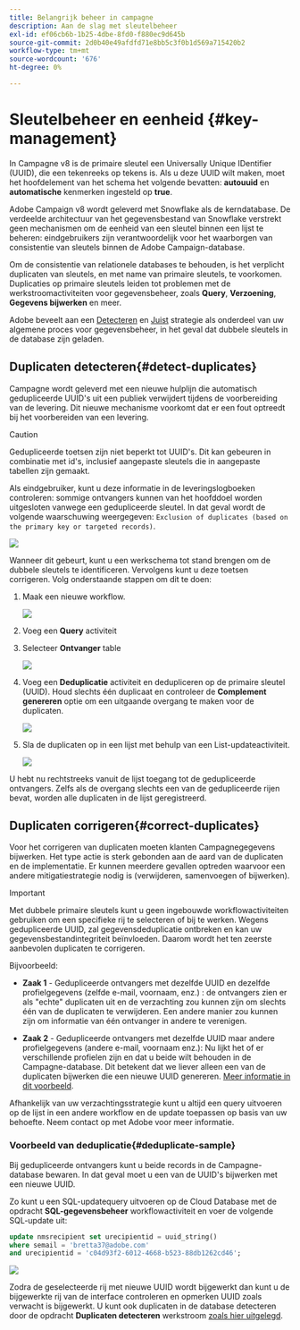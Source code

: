 ```yaml
---
title: Belangrijk beheer in campagne
description: Aan de slag met sleutelbeheer
exl-id: ef06cb6b-1b25-4dbe-8fd0-f880ec9d645b
source-git-commit: 2d0b40e49afdfd71e8bb5c3f0b1d569a715420b2
workflow-type: tm+mt
source-wordcount: '676'
ht-degree: 0%

---
```


# Sleutelbeheer en eenheid {#key-management}

In Campagne v8 is de primaire sleutel een Universally Unique IDentifier (UUID), die een tekenreeks op tekens is. Als u deze UUID wilt maken, moet het hoofdelement van het schema het volgende bevatten: **autouuid** en **automatische** kenmerken ingesteld op **true**.

Adobe Campaign v8 wordt geleverd met Snowflake als de kerndatabase. De verdeelde architectuur van het gegevensbestand van Snowflake verstrekt geen mechanismen om de eenheid van een sleutel binnen een lijst te beheren: eindgebruikers zijn verantwoordelijk voor het waarborgen van consistentie van sleutels binnen de Adobe Campaign-database.

Om de consistentie van relationele databases te behouden, is het verplicht duplicaten van sleutels, en met name van primaire sleutels, te voorkomen. Duplicaties op primaire sleutels leiden tot problemen met de werkstroomactiviteiten voor gegevensbeheer, zoals **Query**, **Verzoening**, **Gegevens bijwerken** en meer.

Adobe beveelt aan een [Detecteren](#detect-duplicates) en [Juist](#correct-duplicates) strategie als onderdeel van uw algemene proces voor gegevensbeheer, in het geval dat dubbele sleutels in de database zijn geladen.

## Duplicaten detecteren{#detect-duplicates}

Campagne wordt geleverd met een nieuwe hulplijn die automatisch gedupliceerde UUID&#39;s uit een publiek verwijdert tijdens de voorbereiding van de levering. Dit nieuwe mechanisme voorkomt dat er een fout optreedt bij het voorbereiden van een levering.

>[!CAUTION]
>
>Gedupliceerde toetsen zijn niet beperkt tot UUID&#39;s. Dit kan gebeuren in combinatie met id&#39;s, inclusief aangepaste sleutels die in aangepaste tabellen zijn gemaakt.

Als eindgebruiker, kunt u deze informatie in de leveringslogboeken controleren: sommige ontvangers kunnen van het hoofddoel worden uitgesloten vanwege een gedupliceerde sleutel. In dat geval wordt de volgende waarschuwing weergegeven: `Exclusion of duplicates (based on the primary key or targeted records)`.

![](assets/delivery-log-duplicates.png)

Wanneer dit gebeurt, kunt u een werkschema tot stand brengen om de dubbele sleutels te identificeren. Vervolgens kunt u deze toetsen corrigeren. Volg onderstaande stappen om dit te doen:

1. Maak een nieuwe workflow.

   ![](assets/new-wf.png)

1. Voeg een **Query** activiteit
1. Selecteer **Ontvanger** table

   ![](assets/add-query-on-rcp.png)

1. Voeg een **Deduplicatie** activiteit en dedupliceren op de primaire sleutel (UUID). Houd slechts één duplicaat en controleer de  **Complement genereren** optie om een uitgaande overgang te maken voor de duplicaten.

   ![](assets/deduplicate.png)

1. Sla de duplicaten op in een lijst met behulp van een List-updateactiviteit.

   ![](assets/list-update.png)

U hebt nu rechtstreeks vanuit de lijst toegang tot de gedupliceerde ontvangers. Zelfs als de overgang slechts een van de gedupliceerde rijen bevat, worden alle duplicaten in de lijst geregistreerd.


## Duplicaten corrigeren{#correct-duplicates}

Voor het corrigeren van duplicaten moeten klanten Campagnegegevens bijwerken. Het type actie is sterk gebonden aan de aard van de duplicaten en de implementatie. Er kunnen meerdere gevallen optreden waarvoor een andere mitigatiestrategie nodig is (verwijderen, samenvoegen of bijwerken).

>[!IMPORTANT]
>
>Met dubbele primaire sleutels kunt u geen ingebouwde workflowactiviteiten gebruiken om een specifieke rij te selecteren of bij te werken. Wegens gedupliceerde UUID, zal gegevensdeduplicatie ontbreken en kan uw gegevensbestandintegriteit beïnvloeden. Daarom wordt het ten zeerste aanbevolen duplicaten te corrigeren.

Bijvoorbeeld:

* **Zaak 1** - Gedupliceerde ontvangers met dezelfde UUID en dezelfde profielgegevens (zelfde e-mail, voornaam, enz.) : de ontvangers zien er als &quot;echte&quot; duplicaten uit en de verzachting zou kunnen zijn om slechts één van de duplicaten te verwijderen.
Een andere manier zou kunnen zijn om informatie van één ontvanger in andere te verenigen.

* **Zaak 2** - Gedupliceerde ontvangers met dezelfde UUID maar andere profielgegevens (andere e-mail, voornaam enz.): Nu lijkt het of er verschillende profielen zijn en dat u beide wilt behouden in de Campagne-database. Dit betekent dat we liever alleen een van de duplicaten bijwerken die een nieuwe UUID genereren. [Meer informatie in dit voorbeeld](#deduplicate-sample).

Afhankelijk van uw verzachtingsstrategie kunt u altijd een query uitvoeren op de lijst in een andere workflow en de update toepassen op basis van uw behoefte. Neem contact op met Adobe voor meer informatie.

### Voorbeeld van deduplicatie{#deduplicate-sample}

Bij gedupliceerde ontvangers kunt u beide records in de Campagne-database bewaren. In dat geval moet u een van de UUID&#39;s bijwerken met een nieuwe UUID.

Zo kunt u een SQL-updatequery uitvoeren op de Cloud Database met de opdracht **SQL-gegevensbeheer** workflowactiviteit en voer de volgende SQL-update uit:

```sql
update nmsrecipient set urecipientid = uuid_string()
where semail = 'bretta37@adobe.com'
and urecipientid = 'c04d93f2-6012-4668-b523-88db1262cd46';
```

![](assets/sql-data-management.png)

Zodra de geselecteerde rij met nieuwe UUID wordt bijgewerkt dan kunt u de bijgewerkte rij van de interface controleren en opmerken UUID zoals verwacht is bijgewerkt. U kunt ook duplicaten in de database detecteren door de opdracht **Duplicaten detecteren** werkstroom [zoals hier uitgelegd](#detect-duplicates).
